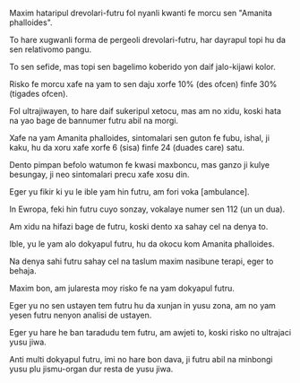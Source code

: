 Maxim hataripul drevolari-futru fol nyanli kwanti fe morcu sen "Amanita phalloides".

To hare xugwanli forma de pergeoli drevolari-futru, har dayrapul topi hu da sen relativomo pangu.

To sen sefide, mas topi sen bagelimo koberido yon daif jalo-kijawi kolor.

Risko fe morcu xafe na yam to sen daju xorfe 10% (des ofcen) finfe 30% (tigades ofcen).

Fol ultrajiwayen, to hare daif sukeripul xetocu, mas am no xidu, koski hata na yao bage de bannumer futru abil na morgi.

Xafe na yam Amanita phalloides, sintomalari sen guton fe fubu, ishal, ji kaku, hu da xoru xafe xorfe 6 (sisa) finfe 24 (duades care) satu.

Dento pimpan befolo watumon fe kwasi maxboncu, mas ganzo ji kulye besungay, ji neo sintomalari precu xafe xosu din.

Eger yu fikir ki yu le ible yam hin futru, am fori voka [ambulance].

In Ewropa, feki hin futru cuyo sonzay, vokalaye numer sen 112 (un un dua).

Am xidu na hifazi bage de futru, koski dento xa sahay cel na denya to.

Ible, yu le yam alo dokyapul futru, hu da okocu kom Amanita phalloides.

Na denya sahi futru sahay cel na taslum maxim nasibune terapi, eger to behaja.

Maxim bon, am jularesta moy risko fe na yam dokyapul futru.

Eger yu no sen ustayen tem futru hu da xunjan in yusu zona, am no yam yesen futru nenyon analisi de ustayen.

Eger yu hare he ban taradudu tem futru, am awjeti to, koski risko no ultrajaci yusu jiwa.

Anti multi dokyapul futru, imi no hare bon dava, ji futru abil na minbongi yusu plu jismu-organ dur resta de yusu jiwa. 
